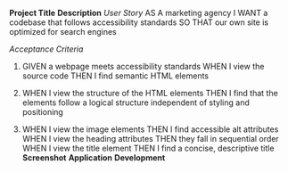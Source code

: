 **Project Title**
**Description**
_User Story_
AS A marketing agency
I WANT a codebase that follows accessibility standards
SO THAT our own site is optimized for search engines

_Acceptance Criteria_
1. GIVEN a webpage meets accessibility standards
    WHEN I view the source code
    THEN I find semantic HTML elements

2. WHEN I view the structure of the HTML elements
    THEN I find that the elements follow a logical structure independent of styling and positioning

3. WHEN I view the image elements
    THEN I find accessible alt attributes
WHEN I view the heading attributes
THEN they fall in sequential order
WHEN I view the title element
THEN I find a concise, descriptive title
**Screenshot**
**Application**
**Development**

